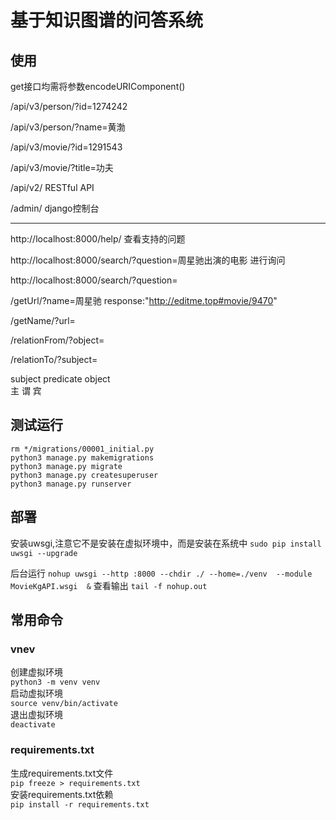 
# 基于知识图谱的问答系统

## 使用

get接口均需将参数encodeURIComponent()

/api/v3/person/?id=1274242

/api/v3/person/?name=黄渤

/api/v3/movie/?id=1291543

/api/v3/movie/?title=功夫

/api/v2/  RESTful API

/admin/  django控制台

------

http://localhost:8000/help/  查看支持的问题

http://localhost:8000/search/?question=周星驰出演的电影  进行询问

http://localhost:8000/search/?question=

/getUrl/?name=周星驰   response:"http://editme.top#movie/9470"

/getName/?url=

/relationFrom/?object=

/relationTo/?subject=

subject predicate object  
主      谓         宾


## 测试运行

```
rm */migrations/00001_initial.py
python3 manage.py makemigrations
python3 manage.py migrate
python3 manage.py createsuperuser
python3 manage.py runserver
```


## 部署

安装uwsgi,注意它不是安装在虚拟环境中，而是安装在系统中
`sudo pip install uwsgi --upgrade`

后台运行
`nohup uwsgi --http :8000 --chdir ./ --home=./venv  --module MovieKgAPI.wsgi  &`
查看输出
`tail -f nohup.out`

## 常用命令

### vnev

创建虚拟环境  
`python3 -m venv venv`  
启动虚拟环境  
`source venv/bin/activate`  
退出虚拟环境  
`deactivate`


### requirements.txt

生成requirements.txt文件  
`pip freeze > requirements.txt`  
安装requirements.txt依赖  
`pip install -r requirements.txt`  